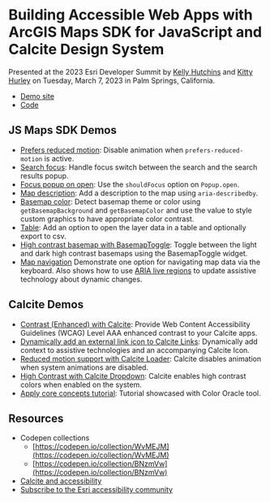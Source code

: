 # Building Accessible Web Apps with ArcGIS Maps SDK for JavaScript and Calcite Design System

Presented at the 2023 Esri Developer Summit by [Kelly Hutchins](https://github.com/kellyhutchins) and [Kitty Hurley](https://github.com/geospatialem) on Tuesday, March 7, 2023 in Palm Springs, California.

- [Demo site](https://kellyhutchins.github.io/DevSummit2023-A11y)
- [Code](https://github.com/kellyhutchins/DevSummit2023-A11y)

## JS Maps SDK Demos

- [Prefers reduced motion](demos/PrefersReducedMotion.html): Disable animation when `prefers-reduced-motion` is active.
- [Search focus](demos/SearchFocus.html): Handle focus switch between the search and the search results popup.
- [Focus popup on open](demos/PopupFocus.html): Use the `shouldFocus` option on `Popup.open`.
- [Map description](demos/MapDescription.html): Add a description to the map using `aria-describedby`.
- [Basemap color](demos/BasemapColor.html): Detect basemap theme or color using `getBasemapBackground` and `getBasemapColor` and use the value to style custom graphics to have appropriate color contrast.
- [Table](demos/FeatureTable.html): Add an option to open the layer data in a table and optionally export to csv.
- [High contrast basemap with BasemapToggle](demos/HighContrastBasemapToggle.html): Toggle between the light and dark high contrast basemaps using the BasemapToggle widget.
- [Map navigation](demos/MapNavigation.html) Demonstrate one option for navigating map data via the keyboard. Also shows how to use [ARIA live regions](https://developer.mozilla.org/en-US/docs/Web/Accessibility/ARIA/ARIA_Live_Regions) to update assistive technology about dynamic changes.

## Calcite Demos

- [Contrast (Enhanced) with Calcite](demos/CustomCalciteIconColor.html): Provide Web Content Accessibility Guidelines (WCAG) Level AAA enhanced contrast to your Calcite apps.
- [Dynamically add an external link icon to Calcite Links](demos/DynamicallyAddExternalIcon.html): Dynamically add context to assistive technologies and an accompanying Calcite Icon.
- [Reduced motion support with Calcite Loader](demos/ReducedMotionSupportCalciteLoader.html): Calcite disables animation when system animations are disabled.
- [High Contrast with Calcite Dropdown](demos/HighContrastWithCalciteDropdown.html): Calcite enables high contrast colors when enabled on the system.
- [Apply core concepts tutorial](demos/CalciteApplyCoreConcepts.html): Tutorial showcased with Color Oracle tool.

## Resources

- Codepen collections
  - [https://codepen.io/collection/WvMEJM](https://codepen.io/collection/WvMEJM)
  - [https://codepen.io/collection/BNzmVw](https://codepen.io/collection/BNzmVw)
- [Calcite and accessibility](https://developers.arcgis.com/calcite-design-system/foundations/accessibility)
- [Subscribe to the Esri accessibility community](https://community.esri.com/t5/accessibility/ct-p/accessibility)
